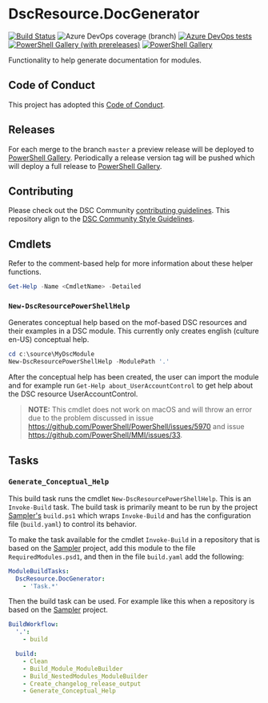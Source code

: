 # DscResource.DocGenerator

[![Build Status](https://dev.azure.com/dsccommunity/DscResource.DocGenerator/_apis/build/status/dsccommunity.DscResource.DocGenerator?branchName=master)](https://dev.azure.com/dsccommunity/DscResource.DocGenerator/_build/latest?definitionId=19&branchName=master)
![Azure DevOps coverage (branch)](https://img.shields.io/azure-devops/coverage/dsccommunity/DscResource.DocGenerator/19/master)
[![Azure DevOps tests](https://img.shields.io/azure-devops/tests/dsccommunity/DscResource.DocGenerator/19/master)](https://dsccommunity.visualstudio.com/DscResource.DocGenerator/_test/analytics?definitionId=19&contextType=build)
[![PowerShell Gallery (with prereleases)](https://img.shields.io/powershellgallery/vpre/DscResource.DocGenerator?label=DscResource.DocGenerator%20Preview)](https://www.powershellgallery.com/packages/DscResource.DocGenerator/)
[![PowerShell Gallery](https://img.shields.io/powershellgallery/v/DscResource.DocGenerator?label=DscResource.DocGenerator)](https://www.powershellgallery.com/packages/DscResource.DocGenerator/)

Functionality to help generate documentation for modules.

## Code of Conduct

This project has adopted this [Code of Conduct](CODE_OF_CONDUCT.md).

## Releases

For each merge to the branch `master` a preview release will be
deployed to [PowerShell Gallery](https://www.powershellgallery.com/).
Periodically a release version tag will be pushed which will deploy a
full release to [PowerShell Gallery](https://www.powershellgallery.com/).

## Contributing

Please check out the DSC Community [contributing guidelines](https://dsccommunity.org/guidelines/contributing).
This repository align to the [DSC Community Style Guidelines](https://dsccommunity.org/styleguidelines).

## Cmdlets

Refer to the comment-based help for more information about these helper
functions.

```powershell
Get-Help -Name <CmdletName> -Detailed
```

### `New-DscResourcePowerShellHelp`

Generates conceptual help based on the mof-based DSC resources and their
examples  in a DSC module. This currently only creates english (culture en-US)
conceptual help.

```powershell
cd c:\source\MyDscModule
New-DscResourcePowerShellHelp -ModulePath '.'
```

After the conceptual help has been created, the user can import the module
and for example run `Get-Help about_UserAccountControl` to get help about
the DSC resource UserAccountControl.

>**NOTE:** This cmdlet does not work on macOS and will throw an error due 
>to the problem discussed in issue https://github.com/PowerShell/PowerShell/issues/5970
>and issue https://github.com/PowerShell/MMI/issues/33.

## Tasks

### `Generate_Conceptual_Help`

This build task runs the cmdlet `New-DscResourcePowerShellHelp`. This is
an `Invoke-Build` task. The build task is primarily meant to be run by
the project [Sampler's](https://github.com/gaelcolas/Sampler) `build.ps1`
which wraps `Invoke-Build` and has the configuration file (`build.yaml`) to
control its behavior.

To make the task available for the cmdlet `Invoke-Build` in a repository
that is based on the [Sampler](https://github.com/gaelcolas/Sampler) project,
add this module to the file `RequiredModules.psd1`, and then in the
file `build.yaml` add the following:

```yaml
ModuleBuildTasks:
  DscResource.DocGenerator:
    - 'Task.*'
```

Then the build task can be used. For example like this when a repository
is based on the [Sampler](https://github.com/gaelcolas/Sampler) project.

```yaml
BuildWorkflow:
  '.':
    - build

  build:
    - Clean
    - Build_Module_ModuleBuilder
    - Build_NestedModules_ModuleBuilder
    - Create_changelog_release_output
    - Generate_Conceptual_Help
```
